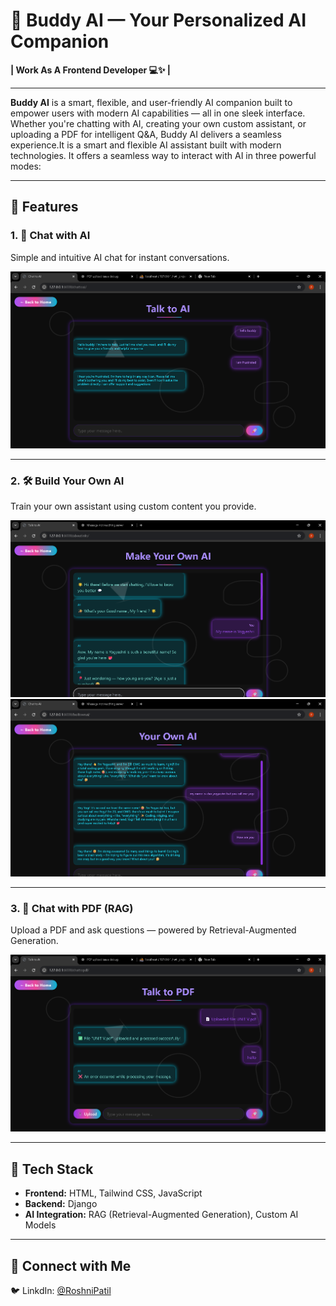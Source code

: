 # 🤖 Buddy AI — Your Personalized AI Companion

**| Work As A Frontend Developer 💻✨ |**

---
**Buddy AI** is a smart, flexible, and user-friendly AI companion built to empower users with modern AI capabilities — all in one sleek interface. Whether you're chatting with AI, creating your own custom assistant, or uploading a PDF for intelligent Q\&A, Buddy AI delivers a seamless experience.It is a smart and flexible AI assistant built with modern technologies. It offers a seamless way to interact with AI in three powerful modes:

---

## 🔹 Features

### 1. 💬 Chat with AI  
Simple and intuitive AI chat for instant conversations.

![Chat with AI](./template/chat_demo.png)

---

### 2. 🛠️ Build Your Own AI  
Train your own assistant using custom content you provide.

![Making Your Own AI](./template/making_ai.png)  
![Own AI Demo](./template/own_ai_demo.png)

---

### 3. 📄 Chat with PDF (RAG)  
Upload a PDF and ask questions — powered by Retrieval-Augmented Generation.

![Chat with PDF](./template/pdf_demo.png)

---

## 🧰 Tech Stack

- **Frontend:** HTML, Tailwind CSS, JavaScript  
- **Backend:** Django  
- **AI Integration:** RAG (Retrieval-Augmented Generation), Custom AI Models

---

## 📱 Connect with Me  
🐦 LinkdIn: [@RoshniPatil](https://www.linkedin.com/in/roshni-patil-04881528b/)

